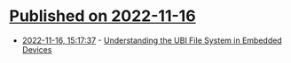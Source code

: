 # [Published on 2022-11-16](index.md)

* [2022-11-16, 15:17:37](https://lobste.rs/s/180mdf/understanding_ubi_file_system_embedded) - [Understanding the UBI File System in Embedded Devices](https://serhack.me/articles/understanding-ubi-file-system-embedded-devices-reolink/)
